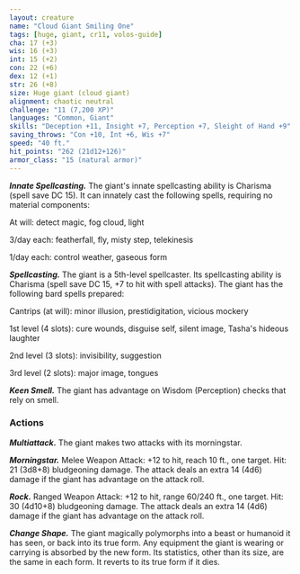 ```yaml
---
layout: creature
name: "Cloud Giant Smiling One"
tags: [huge, giant, cr11, volos-guide]
cha: 17 (+3)
wis: 16 (+3)
int: 15 (+2)
con: 22 (+6)
dex: 12 (+1)
str: 26 (+8)
size: Huge giant (cloud giant)
alignment: chaotic neutral
challenge: "11 (7,200 XP)"
languages: "Common, Giant"
skills: "Deception +11, Insight +7, Perception +7, Sleight of Hand +9"
saving_throws: "Con +10, Int +6, Wis +7"
speed: "40 ft."
hit_points: "262 (21d12+126)"
armor_class: "15 (natural armor)"
---
```


***Innate Spellcasting.*** The giant's innate spellcasting ability is Charisma (spell save DC 15). It can innately cast the following spells, requiring no material components:

At will: detect magic, fog cloud, light

3/day each: featherfall, fly, misty step, telekinesis

1/day each: control weather, gaseous form

***Spellcasting.*** The giant is a 5th-level spellcaster. Its spellcasting ability is Charisma (spell save DC 15, +7 to hit with spell attacks). The giant has the following bard spells prepared:

Cantrips (at will): minor illusion, prestidigitation, vicious mockery

1st level (4 slots): cure wounds, disguise self, silent image, Tasha's hideous laughter

2nd level (3 slots): invisibility, suggestion

3rd level (2 slots): major image, tongues

***Keen Smell.*** The giant has advantage on Wisdom (Perception) checks that rely on smell.

### Actions

***Multiattack.*** The giant makes two attacks with its morningstar.

***Morningstar.*** Melee Weapon Attack: +12 to hit, reach 10 ft., one target. Hit: 21 (3d8+8) bludgeoning damage. The attack deals an extra 14 (4d6) damage if the giant has advantage on the attack roll.

***Rock.*** Ranged Weapon Attack: +12 to hit, range 60/240 ft., one target. Hit: 30 (4d10+8) bludgeoning damage. The attack deals an extra 14 (4d6) damage if the giant has advantage on the attack roll.

***Change Shape.*** The giant magically polymorphs into a beast or humanoid it has seen, or back into its true form. Any equipment the giant is wearing or carrying is absorbed by the new form. Its statistics, other than its size, are the same in each form. It reverts to its true form if it dies.

